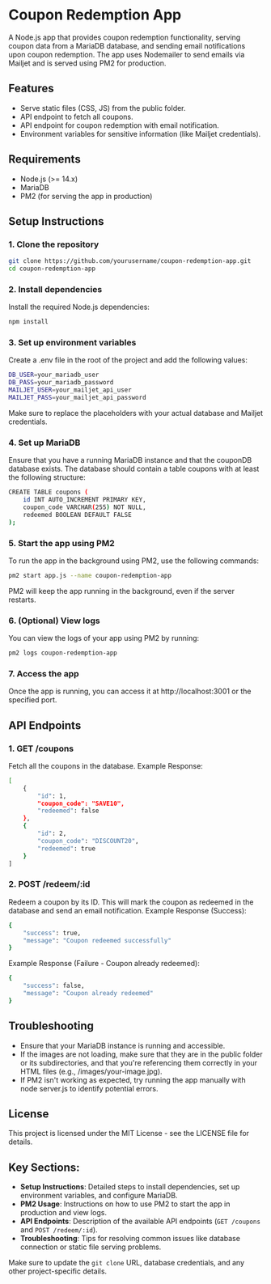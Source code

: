 # Coupon Redemption App

A Node.js app that provides coupon redemption functionality, serving coupon data from a MariaDB database, and sending email notifications upon coupon redemption. The app uses Nodemailer to send emails via Mailjet and is served using PM2 for production.

## Features

- Serve static files (CSS, JS) from the public folder.
- API endpoint to fetch all coupons.
- API endpoint for coupon redemption with email notification.
- Environment variables for sensitive information (like Mailjet credentials).

## Requirements

- Node.js (>= 14.x)
- MariaDB
- PM2 (for serving the app in production)

## Setup Instructions

### 1. Clone the repository

```bash
git clone https://github.com/yourusername/coupon-redemption-app.git
cd coupon-redemption-app
```

### 2. Install dependencies

Install the required Node.js dependencies:

```bash
npm install
```

### 3. Set up environment variables

Create a .env file in the root of the project and add the following values:

```bash
DB_USER=your_mariadb_user
DB_PASS=your_mariadb_password
MAILJET_USER=your_mailjet_api_user
MAILJET_PASS=your_mailjet_api_password
```

Make sure to replace the placeholders with your actual database and Mailjet credentials.

### 4. Set up MariaDB

Ensure that you have a running MariaDB instance and that the couponDB database exists. The database should contain a table coupons with at least the following structure:

```bash
CREATE TABLE coupons (
    id INT AUTO_INCREMENT PRIMARY KEY,
    coupon_code VARCHAR(255) NOT NULL,
    redeemed BOOLEAN DEFAULT FALSE
);
```

### 5. Start the app using PM2

To run the app in the background using PM2, use the following commands:

```bash
pm2 start app.js --name coupon-redemption-app
```

PM2 will keep the app running in the background, even if the server restarts.

### 6. (Optional) View logs

You can view the logs of your app using PM2 by running:

```bash
pm2 logs coupon-redemption-app
```

### 7. Access the app

Once the app is running, you can access it at http://localhost:3001 or the specified port.

## API Endpoints

### 1. GET /coupons

Fetch all the coupons in the database.
Example Response:

```bash
[
    {
        "id": 1,
        "coupon_code": "SAVE10",
        "redeemed": false
    },
    {
        "id": 2,
        "coupon_code": "DISCOUNT20",
        "redeemed": true
    }
]
```

### 2. POST /redeem/:id

Redeem a coupon by its ID. This will mark the coupon as redeemed in the database and send an email notification.
Example Response (Success):

```bash
{
    "success": true,
    "message": "Coupon redeemed successfully"
}
```

Example Response (Failure - Coupon already redeemed):

```bash
{
    "success": false,
    "message": "Coupon already redeemed"
}
```

## Troubleshooting

- Ensure that your MariaDB instance is running and accessible.
- If the images are not loading, make sure that they are in the public folder or its subdirectories, and that you're referencing them correctly in your HTML files (e.g., /images/your-image.jpg).
- If PM2 isn't working as expected, try running the app manually with node server.js to identify potential errors.

## License

This project is licensed under the MIT License - see the LICENSE file for details.


## Key Sections:

- **Setup Instructions**: Detailed steps to install dependencies, set up environment variables, and configure MariaDB.
- **PM2 Usage**: Instructions on how to use PM2 to start the app in production and view logs.
- **API Endpoints**: Description of the available API endpoints (`GET /coupons` and `POST /redeem/:id`).
- **Troubleshooting**: Tips for resolving common issues like database connection or static file serving problems.

Make sure to update the `git clone` URL, database credentials, and any other project-specific details.
